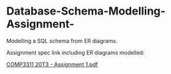 # Database-Schema-Modelling-Assignment-
Modelling a SQL schema from ER diagrams.

Assignment spec link including ER diagrams modelled:

[COMP3311 20T3 - Assignment 1.pdf](https://github.com/helording/Database-Schema-Modelling-Assignment-/files/9876907/COMP3311.20T3.-.Assignment.1.pdf)
